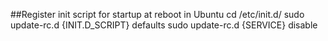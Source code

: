 ##Register init script for startup at reboot in Ubuntu
	cd /etc/init.d/
	sudo update-rc.d {INIT.D_SCRIPT} defaults
	sudo update-rc.d {SERVICE} disable
